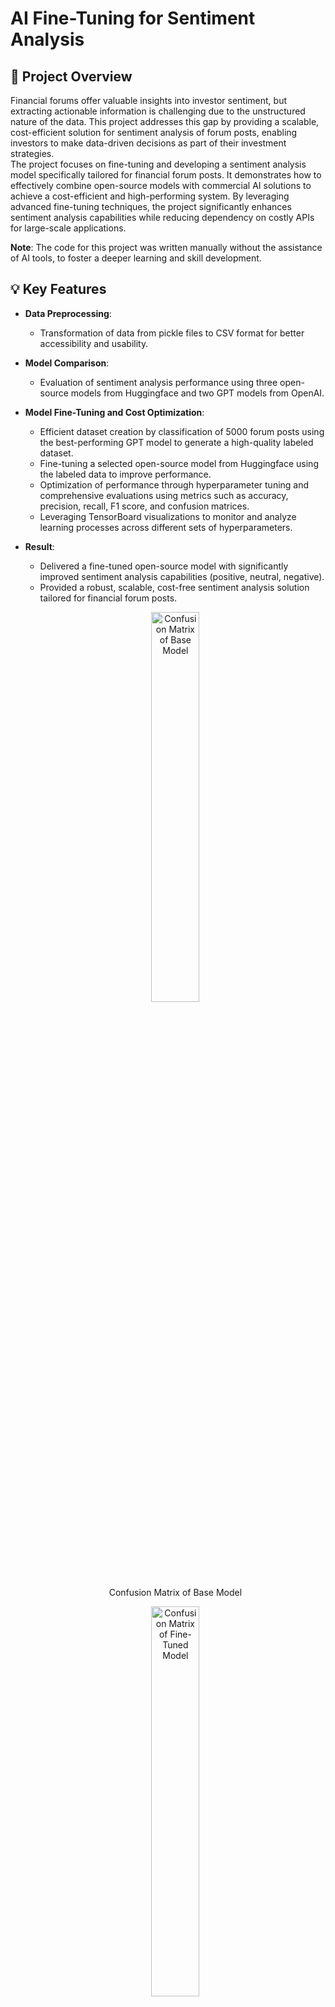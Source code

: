 
# AI Fine-Tuning for Sentiment Analysis

## 📜 Project Overview

Financial forums offer valuable insights into investor sentiment, but extracting actionable information is challenging due to the unstructured nature of the data. This project addresses this gap by providing  a scalable, cost-efficient solution for sentiment analysis of forum posts, enabling investors to make data-driven decisions as part of their investment strategies.  
The project focuses on fine-tuning and developing a sentiment analysis model specifically tailored for financial forum posts. It demonstrates how to effectively combine open-source models with commercial AI solutions to achieve a cost-efficient and high-performing system. By leveraging advanced fine-tuning techniques, the project significantly enhances sentiment analysis capabilities while reducing dependency on costly APIs for large-scale applications.

**Note**: The code for this project was written manually without the assistance of AI tools, to foster a deeper learning and skill development.

## 💡 Key Features

- **Data Preprocessing**:
  - Transformation of data from pickle files to CSV format for better accessibility and usability.

- **Model Comparison**:
  - Evaluation of sentiment analysis performance using three open-source models from Huggingface and two GPT models from OpenAI.

- **Model Fine-Tuning and Cost Optimization**:
  - Efficient dataset creation by classification of 5000 forum posts using the best-performing GPT model to generate a high-quality labeled dataset.
  - Fine-tuning a selected open-source model from Huggingface using the labeled data to improve performance.
  - Optimization of performance through hyperparameter tuning and comprehensive evaluations using metrics such as accuracy, precision, recall, F1 score, and confusion matrices.
  - Leveraging TensorBoard visualizations to monitor and analyze learning processes across different sets of hyperparameters.

- **Result**:
  - Delivered a fine-tuned open-source model with significantly improved sentiment analysis capabilities (positive, neutral, negative).
  - Provided a robust, scalable, cost-free sentiment analysis solution tailored for financial forum posts.

   <p align="center">
   <img src="data/results/confusion_matrix_hp_initial_model.jpg" alt="Confusion Matrix of Base Model" width="40%">
   <br>Confusion Matrix of Base Model
   </p>

   <p align="center">
   <img src="data/results/confusion_matrix_hp_set_15_lr1e-06_gracc1_bs32_te50_note_checkpoint-6250.jpg" alt="Confusion Matrix of Fine-Tuned Model" width="40%">
   <br>Confusion Matrix of Fine-Tuned Model
   </p>

## 🛠️ Getting Started in Google Colab 

- **Step 1**: 
  - Clone the repository and upload it into your gdrive.

- **Step 2**:
  - For making additional calls to GPT by OpenAI via the API, create at the same hierarchy level as the folder of the uploaded repository a file with the name “chatgpt_api_credentials.yaml” containing your personal open AI key in the form “openAI_key : […]”.
  
- **Step 3**:
  - Follow the notebook sequence (1_, 2_, 3_, …) using the standard CPU, except for the notebook nr. 5 containing the fine-tuning which shall be run using the T4 GPU (GPU-RAM: 15.0 GB)

- **Step 4**:
  - For loading and saving the data during your project, connect your gdrive by providing the necessary credentials when being asked for it.

## 📊 Results and Discussion

**Data Preparation**

The project began with converting two pickle files into a single CSV file containing approximately 86'000 forum posts. This CSV format was chosen for its accessibility and ease of use in data analysis workflows. Each post included essential metadata such as the post’s timestamp, associated company, and a unique post ID.

**Model Selection and Initial Evaluation**

Selection of open-source LLMs included the following criteria:  
- support for sentiment classification with three classes(positive, neutral, negative)  
- support of German language  
- suitability for the financial domain  
- level of community adoption 

And led to the selection of the following three models each with their key strenght as illustrated in the table below.

![models_background](data/results/models_background.jpg)

Performance Evaluation of open-source LLMs:
Each model was evaluated on 100 human-labeled forum posts and findings summarized in the table below, highlight each model's strengths and weaknesses. Given the project’s priority to accurately detect negative sentiment (critical for identifying risks and market concerns), the distilbert-base-multilingual-cased-sentiments-student model was chosen for fine-tuning.

![models_background](data/results/open_source_models_evaluated.jpg)

Performance Evaluation of GPT models by OpenAI:
In addition to the open-soure models, two selected GPT models from OpenAI were evaluated for performing the same task. The results are summarized in the table below. Thereby, the metrics and confusion matrices showed that gpt-4-turbo-preview yielded excellent performance, achieving an accuracy of 0.79 and balanced F1-scores across all sentiment classes. To leverage its strength, gpt-4-turbo-preview was chosen to assign pseudo-labels for additional training data, enabling fine-tuning of the lxyuan model. This approach aimed to develop a freely available model with enhanced performance, driven by the high-quality pseudo-labels provided by gpt-4-turbo-preview.

![models_background](data/results/GPT_models_evaluated_v2.jpg)

**Generating Additional Training data via Pseudo-Labeling**

In this step, 5'000 additional forum posts were classified using the gpt-4-turbo-preview model from OpenAI via their API to generate pseudo-labels for fine-tuning the leaner open-source model. To ensure a robust classification process, the forum posts were processed in chunks of 500, with periodic saving of results to prevent data loss in the event of API connection issues. To further ensure the quality and streamline subsequent processing a DataCleanerAndRefiner class was created and employed. The class filtered out invalid responses from the gpt-4-turbo-preview model and mapped valid sentiment labels (positive, neutral, negative) into numerical categories, as was needed for the subsequent fine-tuning process.

**Fine-Tuning Process**

The pseudo-labeled dataset of 5,000 forum posts was split into:

- 4'000 posts for training.
- 1'000 posts for validation.
- The original 100 human-labeled posts served as the final test set.

To monitor the training process, key metrics were tracked and visualized using TensorBoard. These metrics included: accuracy, macro-averaged precision, recall, and f1-score, along with per-class precision, recall, and f1-score, providing a detailed assessment of model performance across all classes.
Hyperparameter tuning was conducted by systematically varying the learning rate, gradient accumulation, and batch size, with each configuration running for 10 epochs to identify the optimal configuration. Using the best-performing hyperparameter set (batch size: 32, learning rate: 1e-6, no gradient accumulation) was then used for an extended fine-tuning run of 50 epochs, resulting in a precise and well-optimized fine-tuned model (set_15_lr1e-06_gracc1_bs32_te50_note/checkpoint-6250).

**Final Results**

Final evaluation of the fine-tuned model on human-labeled test data demonstrated significantly improved performance across all classes and metrics as can be seen in the table below. Accuracy increased from 0.39 to 0.54, with notable gains in f1-scores, particularly for neutral sentiment, which improved from 0.04 to 0.46 – effectively addressing a key weakness in the initial model. These improvements were evident not only in the metrics but also in the confusion matrices below, which showed reduced misclassification and better class balance. Overall, these results demonstrate that the fine-tuning process significantly enhanced the open-source model to predict correct sentiment across all classes. 

![models_background](data/results/metrics_fine_tuned_model_v2.jpg)
![models_background](data/results/confusion_matrices_combined.jpg)


## Future Work
- More details will follow. Stay tuned!